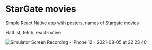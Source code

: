 # StarGate movies

Simple React Native app with posters, names of Stargate movies

FlatList, fetch, react-native

![Simulator Screen Recording - iPhone 12 - 2021-08-05 at 22 23 40](https://user-images.githubusercontent.com/35261486/128409329-ef0b6c80-7b19-4022-a085-628794d95f95.gif)
